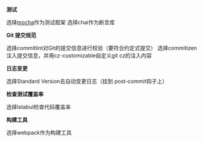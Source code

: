 <!--
 * @Author: 蓝胖子007 1829390613@qq.com
 * @Date: 2023-02-09 20:35:44
 * @LastEditors: 蓝胖子007 1829390613@qq.com
 * @LastEditTime: 2023-02-11 13:22:43
 * @FilePath: \vue\vue2\README.md
 * @Description: 
 * 
 * Copyright (c) 2023 by ${git_name_email}, All Rights Reserved. 
-->
**测试**

选择[mocha](https://mochajs.org/)作为测试框架
选择chai作为断言库


**Git 提交规范**

选择commitlint对Git的提交信息进行校验（要符合约定式提交）
选择commitizen注入提交信息，并用cz-customizable自定义git cz的注入内容

**日志变更**

选择Standard Version去自动变更日志（挂到 post-commit钩子上）


**检查测试覆盖率**

选择Istabul检查代码覆盖率


**构建工具**

选择webpack作为构建工具



